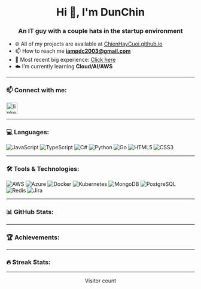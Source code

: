 <h1 align="center">Hi 👋, I'm DunChin</h1>
<h3 align="center">An IT guy with a couple hats in the startup environment</h3>

- 🌐 All of my projects are available at [ChienHayCuoi.github.io](https://github.com/ChienHayCuoi)  
- 📫 How to reach me **iampdc2003@gmail.com**  
- 💼 Most recent big experience: [Click here](https://link-to-project.com)  
- ☁️ I’m currently learning **Cloud/AI/AWS**  

---

### 📫 Connect with me:
<p>
<a href="[https://www.linkedin.com/in/dunchin1402/]" target="_blank"><img align="center" src="https://cdn.jsdelivr.net/gh/devicons/devicon/icons/linkedin/linkedin-original.svg" alt="linkedin" height="30" /></a>
</p>

---

### 💻 Languages:
![JavaScript](https://img.shields.io/badge/JavaScript-F7DF1E?logo=javascript&logoColor=000)
![TypeScript](https://img.shields.io/badge/TypeScript-3178C6?logo=typescript&logoColor=fff)
![C#](https://img.shields.io/badge/C%23-239120?logo=c-sharp&logoColor=fff)
![Python](https://img.shields.io/badge/Python-3776AB?logo=python&logoColor=fff)
![Go](https://img.shields.io/badge/Go-00ADD8?logo=go&logoColor=fff)
![HTML5](https://img.shields.io/badge/HTML5-E34F26?logo=html5&logoColor=fff)
![CSS3](https://img.shields.io/badge/CSS3-1572B6?logo=css3&logoColor=fff)

---

### 🛠 Tools & Technologies:
![AWS](https://img.shields.io/badge/AWS-232F3E?logo=amazon-aws&logoColor=fff)
![Azure](https://img.shields.io/badge/Azure-0078D4?logo=microsoft-azure&logoColor=fff)
![Docker](https://img.shields.io/badge/Docker-2496ED?logo=docker&logoColor=fff)
![Kubernetes](https://img.shields.io/badge/Kubernetes-326CE5?logo=kubernetes&logoColor=fff)
![MongoDB](https://img.shields.io/badge/MongoDB-47A248?logo=mongodb&logoColor=fff)
![PostgreSQL](https://img.shields.io/badge/PostgreSQL-4169E1?logo=postgresql&logoColor=fff)
![Redis](https://img.shields.io/badge/Redis-DC382D?logo=redis&logoColor=fff)
![Jira](https://img.shields.io/badge/Jira-0052CC?logo=jira&logoColor=fff)

---

### 📊 GitHub Stats:

---

### 🏆 Achievements:

---

### 🔥 Streak Stats:

---

<p align="center"> 
  Visitor count<br>
</p>
